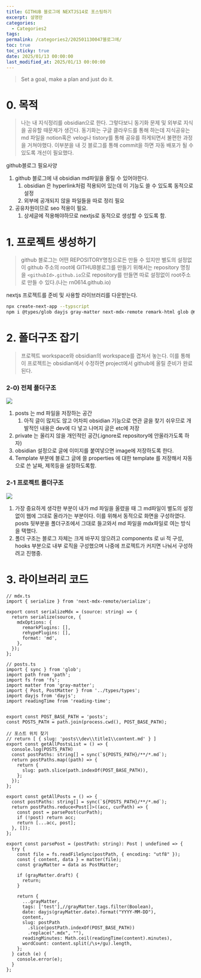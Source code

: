 ```yaml
---
title: GITHUB 블로그에 NEXTJS14로 포스팅하기
excerpt: 설명란
categories:
  - Categories2
tags: 
permalink: /categories2/202501130047블로그에/
toc: true
toc_sticky: true
date: 2025/01/13 00:00:00
last_modified_at: 2025/01/13 00:00:00
---
```

> Set a goal, make a plan and just do it.

# 0. 목적
> 나는 내 지식정리를 obsidian으로 한다. 그렇다보니 동기화 문제 및 외부로 지식을 공유할 때문제가 생긴다. 동기화는 구글 클라우드를 통해 하는데 지식공유는 md 파일을 notion혹은 velog나 tistory를 통해 공유를 하게되면서 불편한 과정을 거쳐야했다. 이부분을 내 깃 블로그를 통해 commit을 하면 자동 배포가 될 수 있도록 개선이 필요했다.

github블로그 필요사양
1. github 블로그에 내 obsidian md파일을 올릴 수 있어야한다.
	1. obsidian 은 hyperlink처럼 적용되어 있는데 이 기능도 쓸 수 있도록 동적으로 설정 
	2. 외부에 공개되지 않을 파일들을 따로 정리 필요
2. 공유차원이므로 seo 적용이 필요.
	1. 상세글에 적용해야하므로 nextjs로 동적으로 생성할 수 있도록 함.

# 1. 프로젝트 생성하기

> github 블로그는 어떤 REPOSITORY명칭으로든 만들 수 있지만 별도의 설정없이 github 주소의 root에 GITHUB블로그를 만들기 위해서는 repository 명칭을 `<githubId>.github.io`으로 repository를 만들면 따로 설정없이 root주소로 만들 수 있다.(나는 rn0614.github.io)

nextjs 프로젝트를 준비 및 사용할 라이브러리를 다운받는다.

```bash
npx create-next-app --typscript
npm i @types/glob dayjs gray-matter next-mdx-remote remark-html glob @mdx-js/mdx
```


# 2. 폴더구조 잡기
> 프로젝트 workspace와 obsidian의 workspace를 겹쳐서 놓는다. 이를 통해 이 프로젝트는 obsidian에서 수정하면 project에서 github에 올릴 준비가 완료된다.

### 2-0)  전체 폴더구조
![](public/image/Pasted%20image%2020250128171421.png)

1. posts 는 md 파일을 저장하는 공간
	1. 아직 글이 많지도 않고 어차피 obsidian 기능으로 연관 글을 찾기 쉬우므로 개발적인 내용은 dev에 다 넣고 나머지 글은 etc에 저장
2. private 는 올리지 않을 개인적인 공간(.ignore로 repository에 안올라가도록 하자)
3. obsidian 설정으로 글에 이미지를 붙여넣으면 image에 저장하도록 한다.
4. Template 부분에 블로그 글에 쓸 properties 에 대한 template 를 저장해서 자동으로 쓴 날짜, 제목등을 설정하도록함.

### 2-1 프로젝트 폴더구조
![](public/image/Pasted%20image%2020250128172844.png)

1. 가장 중요하게 생각한 부분이 내가 md 파일을 올렸을 때 그 md파일이 별도의 설정 없이 웹에 그대로 올라가는 부분이다. 이를 위해서 동적으로 화면을 구성하였다. posts 뒷부분을 폴더구조에서 그대로 들고와서 md 파일을 mdx파일로 여는 방식을 택했다.
2. 폴더 구조는 블로그 자체는 크게 바꾸지 않으려고 components 로 ui 적 구성, hooks 부분으로 내부 로직을 구성했으며 나중에 프로젝트가 커지면 나눠서 구성하려고 진행중.



# 3. 라이브러리 코드

```tsx
// mdx.ts
import { serialize } from 'next-mdx-remote/serialize';

export const serializeMdx = (source: string) => {
  return serialize(source, {
    mdxOptions: {
      remarkPlugins: [],
      rehypePlugins: [],
      format: 'md',
    },
  });
};
```


```tsx
// posts.ts
import { sync } from 'glob';
import path from 'path';
import fs from 'fs';
import matter from 'gray-matter';
import { Post, PostMatter } from '../types/types';
import dayjs from 'dayjs';
import readingTime from 'reading-time';


export const POST_BASE_PATH = 'posts';
const POSTS_PATH = path.join(process.cwd(), POST_BASE_PATH);

// 포스트 위치 찾기 
// return [ { slug: 'posts\\dev\\title1\\content.md' } ]
export const getAllPostsList = () => {
  console.log(POSTS_PATH)
  const postPaths: string[] = sync(`${POSTS_PATH}/**/*.md`);
  return postPaths.map((path) => {
    return {
      slug: path.slice(path.indexOf(POST_BASE_PATH)),
    };
  });
};

export const getAllPosts = () => {
  const postPaths: string[] = sync(`${POSTS_PATH}/**/*.md`);
  return postPaths.reduce<Post[]>((acc, curPath) => {
    const post = parsePost(curPath);
    if (!post) return acc;
    return [...acc, post];
  }, []);
};

export const parsePost = (postPath: string): Post | undefined => {
  try {
    const file = fs.readFileSync(postPath, { encoding: "utf8" });
    const { content, data } = matter(file);
    const grayMatter = data as PostMatter;

    if (grayMatter.draft) {
      return;
    }

    return {
      ...grayMatter,
      tags: ['test'],//grayMatter.tags.filter(Boolean),
      date: dayjs(grayMatter.date).format("YYYY-MM-DD"),
      content,
      slug: postPath
        .slice(postPath.indexOf(POST_BASE_PATH))
        .replace(".mdx", ""),
      readingMinutes: Math.ceil(readingTime(content).minutes),
      wordCount: content.split(/\s+/gu).length,
    };
  } catch (e) {
    console.error(e);
  }
};


```